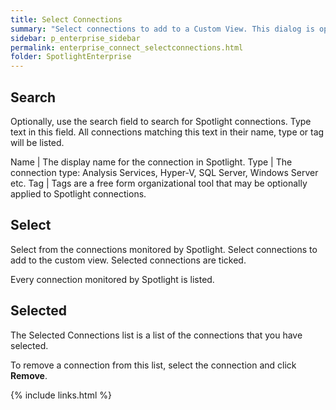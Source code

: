 ```yaml
---
title: Select Connections
summary: "Select connections to add to a Custom View. This dialog is opened as one of a series on request to create a Custom View or Edit the Properties of an existing Custom View."
sidebar: p_enterprise_sidebar
permalink: enterprise_connect_selectconnections.html
folder: SpotlightEnterprise
---
```




## Search

Optionally, use the search field to search for Spotlight connections. Type text in this field. All connections matching this text in their name, type or tag will be listed.

Name | The display name for the connection in Spotlight.
Type | The connection type: Analysis Services, Hyper-V, SQL Server, Windows Server etc.
Tag | Tags are a free form organizational tool that may be optionally applied to Spotlight connections.


## Select

Select from the connections monitored by Spotlight. Select connections to add to the custom view. Selected connections are ticked.

Every connection monitored by Spotlight is listed.

## Selected

The Selected Connections list is a list of the connections that you have selected.

To remove a connection from this list, select the connection and click **Remove**.


{% include links.html %}
